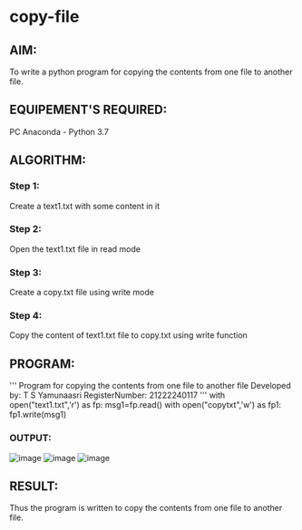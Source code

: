 # copy-file
## AIM:
To write a python program for copying the contents from one file to another file.
## EQUIPEMENT'S REQUIRED: 
PC
Anaconda - Python 3.7
## ALGORITHM: 
### Step 1:
Create a text1.txt with some content in it


### Step 2: 
Open the text1.txt file in read mode


### Step 3: 
Create a copy.txt file using write mode


### Step 4:  
Copy the content of text1.txt file to copy.txt using write function


## PROGRAM:

''' 
Program for copying the contents from one file to another file
Developed by: T S Yamunaasri
RegisterNumber: 21222240117
'''
with open("text1.txt",'r') as fp:
    msg1=fp.read()
with open("copytxt",'w') as fp1:
    fp1.write(msg1)
### OUTPUT:

![image](https://github.com/Yamunaasri/copy-file/assets/115707860/e2be146b-78bd-4556-87fe-cd0b6120b6f5)
![image](https://github.com/Yamunaasri/copy-file/assets/115707860/c35fcf2a-2177-4af1-9af7-e714ff7d1eae)
![image](https://github.com/Yamunaasri/copy-file/assets/115707860/c92f6762-7465-4d2d-b3a0-a245ab8f31ce)


## RESULT:
Thus the program is written to copy the contents from one file to another file.
